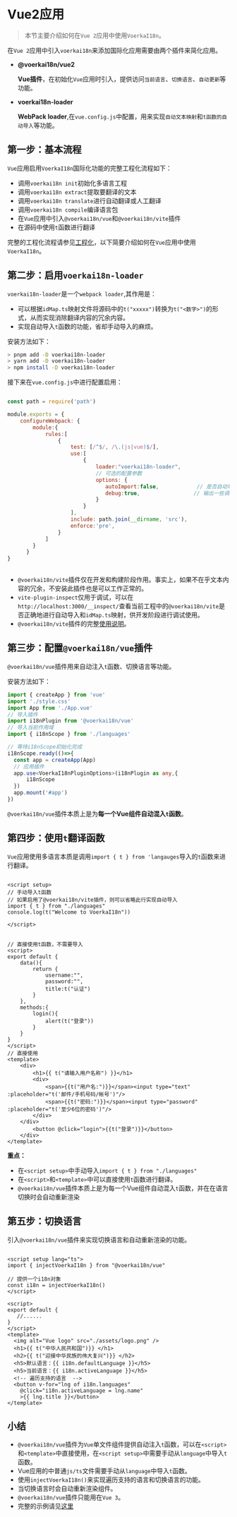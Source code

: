 # Vue2应用<!-- {docsify-ignore-all} -->

> 本节主要介绍如何在`Vue 2`应用中使用`VoerkaI18n`。

在`Vue 2`应用中引入`voerkai18n`来添加国际化应用需要由两个插件来简化应用。

- **@voerkai18n/vue2**

  **Vue插件**，在初始化`Vue`应用时引入，提供访问`当前语言`、`切换语言`、`自动更新`等功能。

- **voerkai18n-loader**

  **WebPack loader**,在`vue.config.js`中配置，用来实现`自动文本映射`和`t函数的自动导入`等功能。


## 第一步：基本流程

`Vue`应用启用`VoerkaI18n`国际化功能的完整工程化流程如下：

- 调用`voerkai18n init`初始化多语言工程
- 调用`voerkai18n extract`提取要翻译的文本
- 调用`voerkai18n translate`进行自动翻译或人工翻译
- 调用`voerkai18n compile`编译语言包
- 在`Vue`应用中引入`@voerkai18n/vue`和`@voerkai18n/vite`插件
- 在源码中使用`t`函数进行翻译

完整的工程化流程请参见[工程化](../start/quick-start)，以下简要介绍如何在`Vue`应用中使用`VoerkaI18n`。

## 第二步：启用`voerkai18n-loader`

`voerkai18n-loader`是一个`webpack loader`,其作用是：

- 可以根据`idMap.ts`映射文件将源码中的`t("xxxxx")`转换为`t("<数字>")`的形式，从而实现消除翻译内容的冗余内容。
- 实现自动导入`t`函数的功能，省却手动导入的麻烦。

安装方法如下：

```bash
> pnpm add -D voerkai18n-loader
> yarn add -D voerkai18n-loader
> npm install -D voerkai18n-loader
```

接下来在`vue.config.js`中进行配置启用：

```javascript

const path = require('path')

module.exports = {
    configureWebpack: {
        module:{
            rules:[
                {
                    test: [/^$/, /\.(js|vue)$/],
                    use:[
                        {
                            loader:"voerkai18n-loader",
                            // 可选的配置参数
                            options: {
                               autoImport:false,            // 是否自动导入t函数
                               debug:true,                 // 输出一些调试信息
                            }
                        }
                    ],                            
                    include: path.join(__dirname, 'src'),                  
                    enforce:'pre',
                } 
            ]
        }
      }
}
 
```
- `@voerkai18n/vite`插件仅在开发和构建阶段作用。事实上，如果不在乎文本内容的冗余，不安装此插件也是可以工作正常的。
- `vite-plugin-inspect`仅用于调试，可以在`http://localhost:3000/__inspect/`查看当前工程中的`@voerkai18n/vite`是否正确地进行自动导入和`idMap.ts`映射，供开发阶段进行调试使用。
- `@voerkai18n/vite`插件的完整[使用说明](/guide/tools/vite)。
## 第三步：配置`@voerkai18n/vue`插件

`@voerkai18n/vue`插件用来自动注入`t`函数、切换语言等功能。


安装方法如下：

```typescript
import { createApp } from 'vue'
import './style.css'
import App from './App.vue'
// 导入插件
import i18nPlugin from '@voerkai18n/vue'
// 导入当前作用域
import { i18nScope } from './languages'

// 等待i18nScope初始化完成
i18nScope.ready(()=>{
  const app = createApp(App)
  // 应用插件
  app.use<VoerkaI18nPluginOptions>(i18nPlugin as any,{
      i18nScope
  })
  app.mount('#app')
})


```

`@voerkai18n/vue`插件本质上是为**每一个Vue组件自动混入`t`函数**。

## 第四步：使用`t`翻译函数

`Vue`应用使用多语言本质是调用`import { t } from 'langauges`导入的`t`函数来进行翻译。

```vue

<script setup>
// 手动导入t函数
// 如果启用了@voerkai18n/vite插件，则可以省略此行实现自动导入
import { t } from "./languages"
console.log(t("Welcome to VoerkaI18n"))

</script>


// 直接使用t函数，不需要导入
<script>
export default {
    data(){
        return {
            username:"",
            password:"",
            title:t("认证")
        }
    },
    methods:{
        login(){
            alert(t("登录"))
        }
    }
}
</script>
// 直接使用
<template>
	<div>
        <h1>{{ t("请输入用户名称") }}</h1>
        <div>
            <span>{{t("用户名:")}}</span><input type="text" :placeholder="t('邮件/手机号码/帐号')"/>
            <span>{{t("密码:")}}</span><input type="password" :placeholder="t('至少6位的密码')"/>            
    	</div>            
    </div>
        <button @click="login">{{t("登录")}}</button>
    </div>
</template>
```
 
**重点：**
- 在`<script setup>`中手动导入`import { t } from "./languages"`
- 在`<script>`和`<template>`中可以直接使用`t`函数进行翻译。
- `@voerkai18n/vue`插件本质上是为每一个Vue组件自动混入`t`函数，并在在语言切换时会自动重新渲染


## 第五步：切换语言

引入`@voerkai18n/vue`插件来实现切换语言和自动重新渲染的功能。

```vue

<script setup lang="ts">
import { injectVoerkaI18n } from "@voerkai18n/vue"

// 提供一个i18n对象
const i18n = injectVoerkaI18n()
</script>

<script>
export default {
   //......
}
</script>  
<template>
  <img alt="Vue logo" src="./assets/logo.png" />
  <h1>{{ t("中华人民共和国")}} </h1>
  <h2>{{ t("迎接中华民族的伟大复兴")}} </h2>
  <h5>默认语言：{{ i18n.defaultLanguage }}</h5>
  <h5>当前语言：{{ i18n.activeLanguage }}</h5>
  <!-- 遍历支持的语言  -->
  <button v-for="lng of i18n.languages" 
    @click="i18n.activeLanguage = lng.name"  
    >{{ lng.title }}</button>
</template>

```
 

## 小结

- `@voerkai18n/vue`插件为`Vue`单文件组件提供自动注入`t`函数，可以在`<script>`和`<template>`中直接使用，在`<script setup>`中需要手动从`language`中导入`t`函数。
- Vue应用的中普通`js/ts`文件需要手动从`language`中导入`t`函数。
- 使用`injectVoerkaI18n()`来实现遍历支持的语言和切换语言的功能。
- 当切换语言时会自动重新渲染组件。
- `@voerkai18n/vue`插件只能用在`Vue 3`。
- 完整的示例请见[这里](https://github.com/zhangfisher/voerka-i18n/tree/master/examples/vue3-ts)

